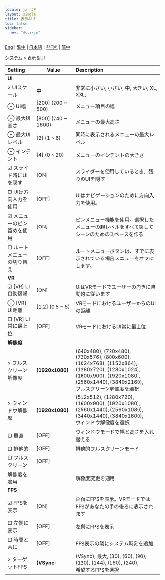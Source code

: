 ```yaml
---
locale: ja-rJP
layout: single
title: 表示＆UI
toc: false
sidebar:
  nav: "docs-jp"
---
```

[Eng](/dancexr/menu/2025.4/system/screen) | [繁中](/tw/dancexr/menu/2025.4/system/screen) | [日本語](/jp/dancexr/menu/2025.4/system/screen) | [한국어](/kr/dancexr/menu/2025.4/system/screen) | [简中](/zh/dancexr/menu/2025.4/system/screen)

[システム](../menu#システム) > 表示＆UI



| Setting | Value | Description |
| :--- | --- | :--- |
|  **UI**|| 
|  > UIスケール| **中** | 非常に小さい, 小さい, 中, 大きい, XL, XXL,  |
|  ⊖ UI幅| [200] (200 ~ 500) | メニュー項目の幅
|  ⊖ 最大UI高さ| [800] (240 ~ 1600) | メニューの最大高さ
|  ⊖ 最大UIレベル| [2] (1 ~ 6) | 同時に表示されるメニューの最大レベル
|  ⊖ インデント| [4] (0 ~ 20) | メニューのインデントの大きさ
|  ☑ スライド時にUIを隠す| [ON] | スライダーを使用しているとき、残りのUIを隠す
|  □ UIは方向入力を使用| [OFF] | UIはナビゲーションのために方向入力を使用。
|  ☑ メニューのピン留めを使用| [ON] | ピンメニュー機能を使用。選択したメニューの親レベルをすべて隠してシーンのためのスペースを作る
|  □ ルートメニューの切り替え| [OFF] | ルートメニューボタンは、すでに表示されている場合メニューをオフにします。
|  **VR**|| 
|  ☑ [VR] UI自動復帰| [ON] | UIはVRモードでユーザーの向きに自動的に従います
|  ⊖ [VR] UI距離| [1.2] (0.5 ~ 5) | VRモードにおけるユーザーからのUIの距離
|  □ [VR] UI常に最上位| [OFF] | VRモードにおけるUI常に最上位
|  **解像度**|| 
|  > フルスクリーン解像度| **(1920x1080)** | (640x480), (720x480), (720x576), (800x600), (1024x768), (1152x864), (1280x720), (1280x1024), (1600x900), (1920x1080), (2560x1440), (3840x2160), <br/>フルスクリーン解像度を選択 |
|  > ウィンドウ解像度| **(1920x1080)** | (512x512), (1280x720), (1600x900), (1920x1080), (2560x1440), (2560x1080), (3440x1440), (3840x1600), <br/>ウィンドウ解像度を選択 |
|  □ 垂直| [OFF] | ウィンドウモードで幅と高さを入れ替える
|  □ 排他的| [OFF] | 排他的フルスクリーンモード
|  □ フルスクリーン| [OFF] | 
|  解像度を適用|| 解像度変更を適用
|  **FPS**|| 
|  ☑ FPSを表示| [ON] | 画面にFPSを表示。VRモードではFPSがあなたの手の後ろに表示されます
|  □ 左側に表示| [OFF] | 左側にFPSを表示
|  □ 時間と共に| [OFF] | FPS表示の隣にシステム時刻を追加
|  > ターゲットFPS| **(VSync)** | (VSync), 最大, (30), (60), (90), (120), (144), (160), (240), <br/>希望するFPSを選択 |
